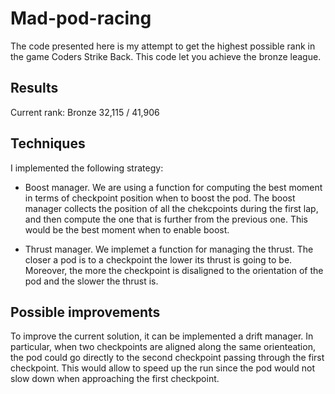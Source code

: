 # Mad-pod-racing

The code presented here is my attempt to get the highest possible rank in the game Coders Strike Back. This code let you achieve the bronze league. 

## Results
Current rank: Bronze 32,115 / 41,906

## Techniques
I implemented the following strategy:
- Boost manager. We are using a function for computing the best moment in terms of checkpoint position when to boost the pod. The boost manager collects the position of all the chekcpoints during the first lap, and then compute the one that is further from the previous one. This would be the best moment when to enable boost. 

- Thrust manager. We implemet a function for managing the thrust. The closer a pod is to a checkpoint the lower its thrust is going to be. Moreover, the more the checkpoint is disaligned to the orientation of the pod and the slower the thrust is.

## Possible improvements
To improve the current solution, it can be implemented a drift manager. In particular, when two checkpoints are aligned along the same orienteation, the pod could go directly to the second checkpoint passing through the first checkpoint. This would allow to speed up the run since the pod would not slow down when approaching the first checkpoint.

